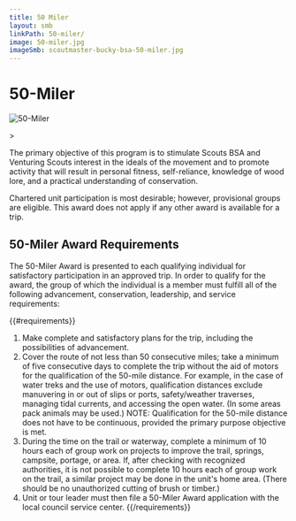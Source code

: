 ```yaml
---
title: 50 Miler
layout: smb
linkPath: 50-miler/
image: 50-miler.jpg
imageSmb: scoutmaster-bucky-bsa-50-miler.jpg
---
```


# 50-Miler

<div class="D(f) Fxd(c)--s">
<div class="Ta(c) Pt(1em)--s">

![50-Miler]({{imageSmb}})
</div>><div>

The primary objective of this program is to stimulate Scouts BSA and Venturing Scouts interest in the ideals of the movement and to promote activity that will result in personal fitness, self-reliance, knowledge of wood lore, and a practical understanding of conservation.

Chartered unit participation is most desirable; however, provisional groups are eligible. This award does not apply if any other award is available for a trip.

</div></div>

## 50-Miler Award Requirements

The 50-Miler Award is presented to each qualifying individual for satisfactory participation in an approved trip. In order to qualify for the award, the group of which the individual is a member must fulfill all of the following advancement, conservation, leadership, and service requirements:

{{#requirements}}
1. Make complete and satisfactory plans for the trip, including the possibilities of advancement.
2. Cover the route of not less than 50 consecutive miles; take a minimum of five consecutive days to complete the trip without the aid of motors for the qualification of the 50-mile distance.  For example, in the case of water treks and the use of motors, qualification distances exclude manuvering in or out of slips or ports, safety/weather traverses, managing tidal currents, and accessing the open water. (In some areas pack animals may be used.)
NOTE: Qualification for the 50-mile distance does not have to be continuous, provided the primary purpose objective is met.
3. During the time on the trail or waterway, complete a minimum of 10 hours each of group work on projects to improve the trail, springs, campsite, portage, or area. If, after checking with recognized authorities, it is not possible to complete 10 hours each of group work on the trail, a similar project may be done in the unit's home area. (There should be no unauthorized cutting of brush or timber.)
4. Unit or tour leader must then file a 50-Miler Award application with the local council service center.
{{/requirements}}
